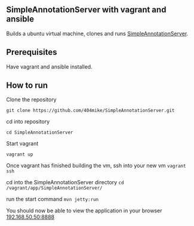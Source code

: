 ## SimpleAnnotationServer with vagrant and ansible

Builds a ubuntu virtual machine, clones and runs [SimpleAnnotationServer](https://github.com/glenrobson/SimpleAnnotationServer).

Prerequisites
-------------

Have vagrant and ansible installed.

How to run
----------

Clone the repository

`git clone https://github.com/404mike/SimpleAnnotationServer.git`

cd into repository

`cd SimpleAnnotationServer`

Start vagrant

`vagrant up`

Once vagrant has finished building the vm, ssh into your new vm
`vagrant ssh`

cd into the SimpleAnnotationServer directory
`cd /vagrant/app/SimpleAnnotationServer/`

run the start command
`mvn jetty:run`

You should now be able to view the application in your browser [192.168.50.50:8888](http://192.168.50.50:8888)

